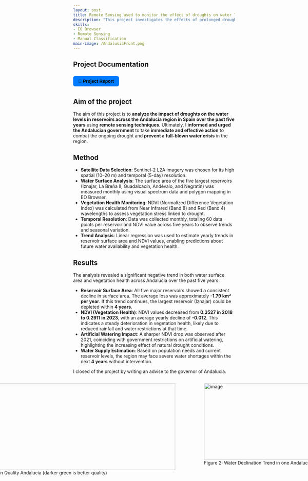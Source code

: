 ```yaml
---
layout: post
title: Remote Sensing used to monitor the effect of droughts on water levels in the water reservoirs in the region of Andalucia in Spain (2023)
description: "This project investigates the effects of prolonged droughts on water reservoirs in Andalucia, Spain, using remote sensing data. By analyzing satellite imagery from Sentinel-2, it tracks changes in water surface area and vegetation health over the past five years. The goal is to identify trends in water scarcity and environmental degradation and provide actionable insights to help prevent a looming water crisis in the region." 
skills: 
- EO Browser
- Remote Sensing
- Manual Classification
main-image: /AndalusiaFront.png
---
```

## Project Documentation
<div style="display: flex; flex-wrap: wrap; gap: 12px; margin-bottom: 20px;">

  <a href="/assets/Earth_Observation_Project_Jasper_Welgemoed.pdf" target="_blank" style="
    background-color: #007bff;
    color: black;
    padding: 8px 16px;
    border-radius: 6px;
    text-decoration: none;
    font-weight: bold;
    font-family: sans-serif;">
    📄 Project Report
  </a>

</div>

## Aim of the project

The aim of this project is to **analyze the impact of droughts on the water levels in reservoirs across the Andalucia region in Spain over the past five years** using **remote sensing techniques**. Ultimately, I **informed and urged the Andalucian government** to take **immediate and effective action** to combat the ongoing drought and **prevent a full-blown water crisis** in the region. 

## Method
- **Satellite Data Selection**: Sentinel-2 L2A imagery was chosen for its high spatial (10–20 m) and temporal (5-day) resolution.
- **Water Surface Analysis**: The surface area of the five largest reservoirs (Iznajar, La Breña II, Guadalcacín, Andévalo, and Negratín) was measured monthly using visual spectrum data and polygon mapping in EO Browser.
- **Vegetation Health Monitoring**: NDVI (Normalized Difference Vegetation Index) was calculated from Near Infrared (Band 8) and Red (Band 4) wavelengths to assess vegetation stress linked to drought.
- **Temporal Resolution**: Data was collected monthly, totaling 60 data points per reservoir and NDVI value across five years to observe trends and seasonal variation.
- **Trend Analysis**: Linear regression was used to estimate yearly trends in reservoir surface area and NDVI values, enabling predictions about future water availability and vegetation health.

## Results

The analysis revealed a significant negative trend in both water surface area and vegetation health across Andalucia over the past five years:

- **Reservoir Surface Area**: All five major reservoirs showed a consistent decline in surface area. The average loss was approximately **-1.79 km² per year**. If this trend continues, the largest reservoir (Iznajar) could be depleted within **4 years**.
- **NDVI (Vegetation Health)**: NDVI values decreased from **0.3527 in 2018 to 0.2911 in 2023**, with an average yearly decline of **-0.012**. This indicates a steady deterioration in vegetation health, likely due to reduced rainfall and water restrictions at that time.
- **Artificial Watering Impact**: A sharper NDVI drop was observed after 2021, coinciding with government restrictions on artificial watering, highlighting the increasing effect of natural drought conditions.
- **Water Supply Estimation**: Based on population needs and current reservoir levels, the region may face severe water shortages within the next **4 years** without intervention.

I closed of the project by writing an advise to the governor of Andalucia. 
<div style="display: flex; gap: 10px; justify-content: center; align-items: flex-start;">


  <figure>
  <img width="667" height="270" alt="image" src="https://github.com/user-attachments/assets/e4373107-6b70-4618-8ce8-cf5b4d011ce7" />
  <figcaption>Figure 1: Vegetation Quality Andalucia (darker green is better quality)  </figcaption>
  </figure>
  
  <figure>
  <img width="445" height="239" alt="image" src="https://github.com/user-attachments/assets/32732970-0284-4959-b89c-80c295f7de1c" />
  <figcaption>Figure 2: Water Declination Trend in one Andalucian Water Reserve  </figcaption>
  </figure>
  

</div>


